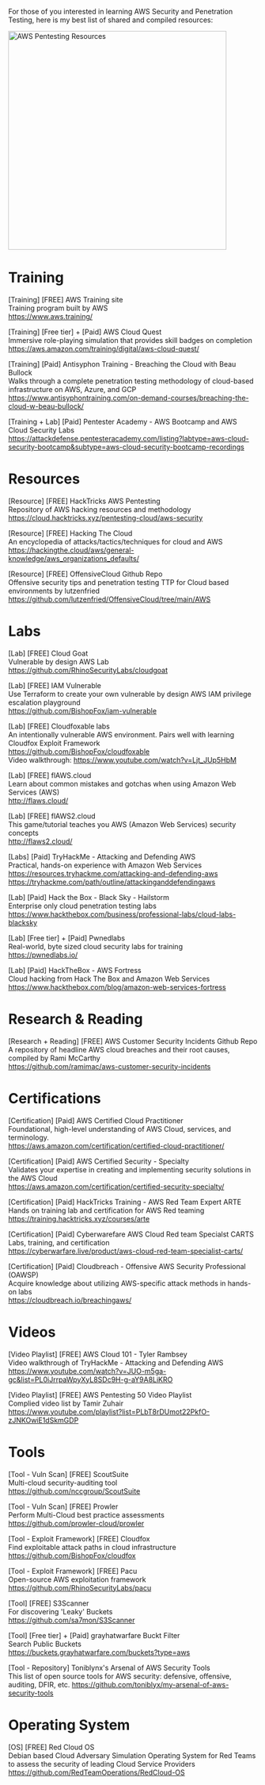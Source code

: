 For those of you interested in learning AWS Security and Penetration Testing, here is my best list of shared and compiled resources:

<img width="441" alt="AWS Pentesting Resources" src="https://github.com/redskycyber/Cloud-Security/assets/157662722/982ec4a9-17bc-466c-be64-871b4f70074d">

# Training 
[Training] [FREE] AWS Training site \
Training program built by AWS \
https://www.aws.training/ 

[Training] [Free tier] + [Paid] AWS Cloud Quest \
Immersive role-playing simulation that provides skill badges on completion \
https://aws.amazon.com/training/digital/aws-cloud-quest/ 

[Training] [Paid] Antisyphon Training - Breaching the Cloud with Beau Bullock \
Walks through a complete penetration testing methodology of cloud-based infrastructure on AWS, Azure, and GCP \
https://www.antisyphontraining.com/on-demand-courses/breaching-the-cloud-w-beau-bullock/ 

[Training + Lab] [Paid] Pentester Academy - AWS Bootcamp and AWS Cloud Security Labs \
https://attackdefense.pentesteracademy.com/listing?labtype=aws-cloud-security-bootcamp&subtype=aws-cloud-security-bootcamp-recordings 

# Resources
[Resource] [FREE] HackTricks AWS Pentesting \
Repository of AWS hacking resources and methodology \
https://cloud.hacktricks.xyz/pentesting-cloud/aws-security 

[Resource] [FREE] Hacking The Cloud \
An encyclopedia of attacks/tactics/techniques for cloud and AWS \
https://hackingthe.cloud/aws/general-knowledge/aws_organizations_defaults/ 

[Resource] [FREE] OffensiveCloud Github Repo \
Offensive security tips and penetration testing TTP for Cloud based environments by lutzenfried \
https://github.com/lutzenfried/OffensiveCloud/tree/main/AWS

# Labs
[Lab] [FREE] Cloud Goat \
Vulnerable by design AWS Lab \
https://github.com/RhinoSecurityLabs/cloudgoat 

[Lab] [FREE] IAM Vulnerable \
Use Terraform to create your own vulnerable by design AWS IAM privilege escalation playground \
https://github.com/BishopFox/iam-vulnerable

[Lab] [FREE] Cloudfoxable labs \
An intentionally vulnerable AWS environment. Pairs well with learning Cloudfox Exploit Framework \
https://github.com/BishopFox/cloudfoxable \
Video walkthrough: https://www.youtube.com/watch?v=Ljt_JUp5HbM

[Lab] [FREE] flAWS.cloud \
Learn about common mistakes and gotchas when using Amazon Web Services (AWS) \
http://flaws.cloud/

[Lab] [FREE] flAWS2.cloud \
This game/tutorial teaches you AWS (Amazon Web Services) security concepts \
http://flaws2.cloud/

[Labs] [Paid] TryHackMe - Attacking and Defending AWS \
Practical, hands-on experience with Amazon Web Services \
https://resources.tryhackme.com/attacking-and-defending-aws 
https://tryhackme.com/path/outline/attackinganddefendingaws 

[Lab] [Paid] Hack the Box - Black Sky - Hailstorm \
Enterprise only cloud penetration testing labs \
https://www.hackthebox.com/business/professional-labs/cloud-labs-blacksky 

[Lab] [Free tier] + [Paid] Pwnedlabs \
Real-world, byte sized cloud security labs for training \
https://pwnedlabs.io/

[Lab] [Paid] HackTheBox - AWS Fortress \
Cloud hacking from Hack The Box and Amazon Web Services \
https://www.hackthebox.com/blog/amazon-web-services-fortress

# Research & Reading 
[Research + Reading] [FREE] AWS Customer Security Incidents Github Repo \
A repository of headline AWS cloud breaches and their root causes, compiled by Rami McCarthy \
https://github.com/ramimac/aws-customer-security-incidents 

# Certifications 
[Certification] [Paid] AWS Certified Cloud Practitioner \
Foundational, high-level understanding of AWS Cloud, services, and terminology. \
https://aws.amazon.com/certification/certified-cloud-practitioner/ 

[Certification] [Paid] AWS Certified Security - Specialty \
Validates your expertise in creating and implementing security solutions in the AWS Cloud \
https://aws.amazon.com/certification/certified-security-specialty/ 

[Certification] [Paid] HackTricks Training - AWS Red Team Expert ARTE \
Hands on training lab and certification for AWS Red teaming \
https://training.hacktricks.xyz/courses/arte 

[Certification] [Paid] Cyberwarefare AWS Cloud Red team Specialst CARTS \
Labs, training, and certification \
https://cyberwarfare.live/product/aws-cloud-red-team-specialist-carts/

[Certification] [Paid] Cloudbreach - Offensive AWS Security Professional (OAWSP) \
Acquire knowledge about utilizing AWS-specific attack methods in hands-on labs \
https://cloudbreach.io/breachingaws/

# Videos
[Video Playlist] [FREE] AWS Cloud 101 - Tyler Rambsey \
Video walkthrough of TryHackMe - Attacking and Defending AWS \
https://www.youtube.com/watch?v=JUO-m5ga-gc&list=PL0iJrrpaWpyXyL8SDc9H-g-aY9A8LiKRO 

[Video Playlist] [FREE] AWS Pentesting 50 Video Playlist \
Complied video list by Tamir Zuhair \
https://www.youtube.com/playlist?list=PLbT8rDUmot22PkfO-zJNKOwiE1dSkmGDP 

# Tools 
[Tool - Vuln Scan] [FREE] ScoutSuite \
Multi-cloud security-auditing tool \
https://github.com/nccgroup/ScoutSuite 

[Tool - Vuln Scan] [FREE] Prowler \
Perform Multi-Cloud best practice assessments \
https://github.com/prowler-cloud/prowler 

[Tool - Exploit Framework] [FREE] Cloudfox \
Find exploitable attack paths in cloud infrastructure \
https://github.com/BishopFox/cloudfox 

[Tool - Exploit Framework] [FREE] Pacu \
Open-source AWS exploitation framework \
https://github.com/RhinoSecurityLabs/pacu 

[Tool] [FREE] S3Scanner \
For discovering 'Leaky' Buckets \
https://github.com/sa7mon/S3Scanner

[Tool] [Free tier] + [Paid] grayhatwarfare Buckt Filter \
Search Public Buckets \
https://buckets.grayhatwarfare.com/buckets?type=aws

[Tool - Repository] Toniblynx's Arsenal of AWS Security Tools \
This list of open source tools for AWS security: defensive, offensive, auditing, DFIR, etc.
https://github.com/toniblyx/my-arsenal-of-aws-security-tools

# Operating System
[OS] [FREE] Red Cloud OS \
Debian based Cloud Adversary Simulation Operating System for Red Teams to assess the security of leading Cloud Service Providers \
https://github.com/RedTeamOperations/RedCloud-OS

